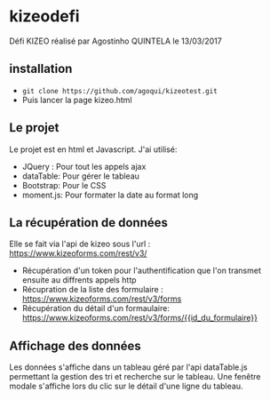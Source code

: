 # kizeodefi
Défi KIZEO réalisé par Agostinho QUINTELA le 13/03/2017

## installation
* `git clone https://github.com/agoqui/kizeotest.git`
* Puis lancer la page kizeo.html

## Le projet
 Le projet est en html et Javascript. J'ai utilisé:
 * JQuery : Pour tout les appels ajax
 * dataTable: Pour gérer le tableau
 * Bootstrap: Pour le CSS
 * moment.js: Pour formater la date au format long 

 ## La récupération de données
 Elle se fait via l'api de kizeo sous l'url : https://www.kizeoforms.com/rest/v3/
 * Récupération d'un token pour l'authentification que l'on transmet ensuite au diffrents appels http
 * Récupration de la liste des formulaire : https://www.kizeoforms.com/rest/v3/forms
 * Récupération du détail d'un formaulaire: https://www.kizeoforms.com/rest/v3/forms/{{id_du_formulaire}}

 ## Affichage des données
 Les données s'affiche dans un tableau géré par l'api dataTable.js permettant la gestion des tri et recherche sur le tableau.
 Une fenêtre modale s'affiche lors du clic sur le détail d'une ligne du tableau.